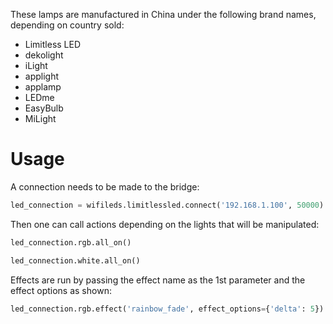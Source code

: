 These lamps are manufactured in China under the following brand names, depending on country sold:

* Limitless LED
* dekolight
* iLight
* applight
* applamp
* LEDme
* EasyBulb
* MiLight

# Usage

A connection needs to be made to the bridge:

```.py
led_connection = wifileds.limitlessled.connect('192.168.1.100', 50000)
```

Then one can call actions depending on the lights that will be manipulated:

```.py
led_connection.rgb.all_on()

led_connection.white.all_on()
```

Effects are run by passing the effect name as the 1st parameter and the effect options as shown:

```.py
led_connection.rgb.effect('rainbow_fade', effect_options={'delta': 5})
```
